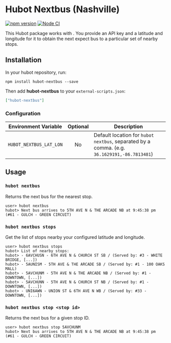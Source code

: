# Hubot Nextbus (Nashville)

[![npm version](https://badge.fury.io/js/hubot-nextbus.svg)](http://badge.fury.io/js/hubot-nextbus) [![Node CI](https://github.com/stephenyeargin/hubot-nextbus/actions/workflows/nodejs.yml/badge.svg)](https://github.com/stephenyeargin/hubot-nextbus/actions/workflows/nodejs.yml)

This Hubot package works with . You provide an API key and a latitude and longitude for it to obtain the next expect bus to a particular set of nearby stops.

## Installation

In your hubot repository, run:

`npm install hubot-nextbus --save`

Then add **hubot-nextbus** to your `external-scripts.json`:

```json
["hubot-nextbus"]
```

### Configuration

| Environment Variable    | Optional | Description                             |
| ----------------------- | :------: | ----------------------------------------|
| `HUBOT_NEXTBUS_LAT_LON` | No       |Default location for `hubot nextbus`, separated by a comma. (e.g. `36.1629191,-86.7813481`)|

## Usage

### `hubot nextbus`

Returns the next bus for the nearest stop.

```
user> hubot nextbus
hubot> Next bus arrives to 5TH AVE N & THE ARCADE NB at 9:45:38 pm (#61 - GULCH - GREEN CIRCUIT)
```

### `hubot nextbus stops`

Get the list of stops nearby your configured latitude and longitude.

```
user> hubot nextbus stops
hubot> List of nearby stops:
hubot> - 6AVCHUSN - 6TH AVE N & CHURCH ST SB / (Served by: #3 - WHITE BRIDGE, [...])
hubot> - 5AUNISM - 5TH AVE & THE ARCADE SB / (Served by: #1 - 100 OAKS MALL)
hubot> - 5AVCHUNM - 5TH AVE N & THE ARCADE NB / (Served by: #1 - DOWNTOWN, [...])
hubot> - 5AVCHUNN - 5TH AVE N & CHURCH ST NB / (Served by: #1 - DOWNTOWN, [...])
hubot> - UNI6AWN - UNION ST & 6TH AVE N WB / (Served by: #33 - DOWNTOWN, [...])
```

### `hubot nextbus stop <stop id>`

Returns the next bus for a given stop ID.

```
user> hubot nextbus stop 5AVCHUNM
hubot> Next bus arrives to 5TH AVE N & THE ARCADE NB at 9:45:38 pm (#61 - GULCH - GREEN CIRCUIT)
```

